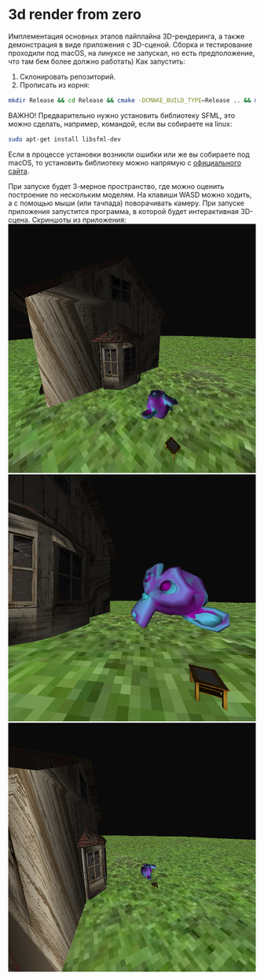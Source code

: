 # 3d render from zero
Имплементация основных этапов пайплайна 3D-рендеринга, а также демонстрация в виде приложения с 3D-сценой. Сборка и тестирование проходили под macOS, на линуксе не запускал, но есть предположение, что там бем более должно работать)
Как запустить:
1) Склонировать репозиторий.
2) Прописать из корня:
```bash
mkdir Release && cd Release && cmake -DCMAKE_BUILD_TYPE=Release .. && make 3d_render && ./3d_render
```
ВАЖНО! Предварительно нужно установить библиотеку SFML, это можно сделать, например, командой, если вы собираете на linux:
```bash
sudo apt-get install libsfml-dev
```
Если в процессе установки возникли ошибки или же вы собираете под macOS, то установить библиотеку можно напрямую с [официального сайта](https://www.sfml-dev.org/download.php).

При запуске будет 3-мерное пространство, где можно оценить построение по нескольким моделям. На клавиши WASD можно ходить, а с помощью мыши (или тачпада) поворачивать камеру.
При запуске приложения запустится программа, в которой будет интерактивная 3D-сцена. Скриншоты из приложения:
![Screenshot](examples/screen_0.png)
![Screenshot](examples/screen_1.png)
![Screenshot](examples/screen_2.png)
